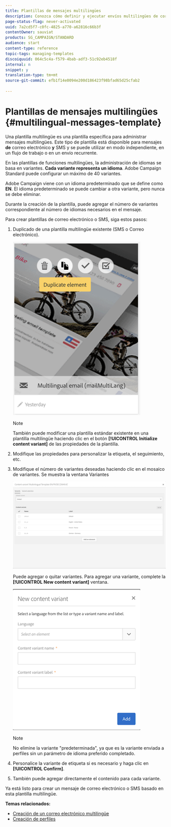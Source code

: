 ```yaml
---
title: Plantillas de mensajes multilingües
description: Conozca cómo definir y ejecutar envíos multilingües de correo electrónico/SMS a través de un solo envío basado en el idioma preferido de los clientes segmentados automáticamente. Informar sobre el rendimiento de cada envío en función del idioma y los niveles individuales.
page-status-flag: never-activated
uuid: 7a2cd5f7-c0fc-4825-a770-a62816c66b3f
contentOwner: sauviat
products: SG_CAMPAIGN/STANDARD
audience: start
content-type: reference
topic-tags: managing-templates
discoiquuid: 064c5c4a-f579-4bab-adf3-51c92eb4518f
internal: n
snippet: y
translation-type: tm+mt
source-git-commit: efb1f14e0094e200d186423f98bfad65d25cfab2

---
```



# Plantillas de mensajes multilingües {#multilingual-messages-template}

Una plantilla multilingüe es una plantilla específica para administrar mensajes multilingües. Este tipo de plantilla está disponible para mensajes **de** correo electrónico **y** SMS y se puede utilizar en modo independiente, en un flujo de trabajo o en un envío recurrente.

En las plantillas de funciones multilingües, la administración de idiomas se basa en variantes. **Cada variante representa un idioma**. Adobe Campaign Standard puede configurar un máximo de 40 variantes.

Adobe Campaign viene con un idioma predeterminado que se define como **EN**. El idioma predeterminado se puede cambiar a otra variante, pero nunca se debe eliminar.

Durante la creación de la plantilla, puede agregar el número de variantes correspondiente al número de idiomas necesarios en el mensaje.

Para crear plantillas de correo electrónico o SMS, siga estos pasos:

1. Duplicado de una plantilla multilingüe existente (SMS o Correo electrónico).

   ![](assets/multi_template_duplicate.png)

   >[!NOTE]
   >
   >También puede modificar una plantilla estándar existente en una plantilla multilingüe haciendo clic en el botón **[!UICONTROL Initialize content variant]** de las propiedades de la plantilla.

1. Modifique las propiedades para personalizar la etiqueta, el seguimiento, etc.
1. Modifique el número de variantes deseadas haciendo clic en el mosaico de variantes. Se muestra la ventana Variantes

   ![](assets/multi_template_variants.png)

   Puede agregar o quitar variantes. Para agregar una variante, complete la **[!UICONTROL New content variant]** ventana.

   ![](assets/multi_template_newvariant.png)

   >[!NOTE]
   >
   >No elimine la variante &quot;predeterminada&quot;, ya que es la variante enviada a perfiles sin un parámetro de idioma preferido completado.

1. Personalice la variante de etiqueta si es necesario y haga clic en **[!UICONTROL Confirm]**.
1. También puede agregar directamente el contenido para cada variante.

Ya está listo para crear un mensaje de correo electrónico o SMS basado en esta plantilla multilingüe.

**Temas relacionados:**

* [Creación de un correo electrónico multilingüe](../../channels/using/creating-a-multilingual-email.md)
* [Creación de perfiles](../../audiences/using/creating-profiles.md)
